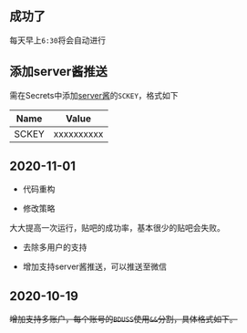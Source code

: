 
## 成功了

每天早上`6:30`将会自动进行

## 添加server酱推送

需在Secrets中添加[server酱](http://sc.ftqq.com/)的`SCKEY`，格式如下

Name | Value
-|-
SCKEY | xxxxxxxxxx

## 2020-11-01

+ 代码重构

+ 修改策略

大大提高一次运行，贴吧的成功率，基本很少的贴吧会失败。

+ 去除多用户的支持

+ 增加支持server酱推送，可以推送至微信

## 2020-10-19

~~增加支持多账户，每个账号的`BDUSS`使用`&&`分割，具体格式如下。~~
